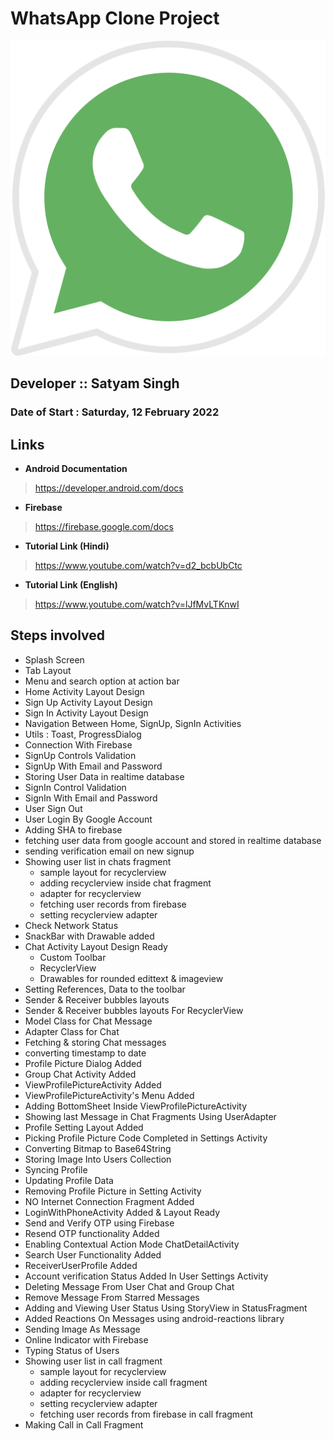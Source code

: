 # WhatsApp Clone Project
![This is an image](./app/src/main/res/drawable/whatsapp.png)

## Developer :: Satyam Singh

### Date of Start : Saturday, 12 February 2022

## Links

- **Android Documentation**
>  https://developer.android.com/docs
- **Firebase**
>  https://firebase.google.com/docs
- **Tutorial Link (Hindi)**
>  https://www.youtube.com/watch?v=d2_bcbUbCtc
- **Tutorial Link (English)**
>  https://www.youtube.com/watch?v=lJfMvLTKnwI  

## Steps involved

- Splash Screen
- Tab Layout 
- Menu and search option at action bar
- Home Activity Layout Design
- Sign Up Activity Layout Design
- Sign In Activity Layout Design
- Navigation Between Home, SignUp, SignIn Activities
- Utils : Toast, ProgressDialog
- Connection With Firebase 
- SignUp Controls Validation
- SignUp With Email and Password
- Storing User Data in realtime database
- SignIn Control Validation
- SignIn With Email and Password
- User Sign Out
- User Login By Google Account
- Adding SHA to firebase
- fetching user data from google account and stored in realtime database
- sending verification email on new signup
- Showing user list in chats fragment
    - sample layout for recyclerview
    - adding recyclerview inside chat fragment
    - adapter for recyclerview
    - fetching user records from firebase
    - setting recyclerview adapter
- Check Network Status
- SnackBar with Drawable added
- Chat Activity Layout Design Ready
    - Custom Toolbar
    - RecyclerView
    - Drawables for rounded edittext & imageview
- Setting References, Data to the toolbar
- Sender & Receiver bubbles layouts
- Sender & Receiver bubbles layouts For RecyclerView
- Model Class for Chat Message
- Adapter Class for Chat
- Fetching & storing Chat messages
- converting timestamp to date
- Profile Picture Dialog Added
- Group Chat Activity Added
- ViewProfilePictureActivity Added
- ViewProfilePictureActivity's Menu Added
- Adding BottomSheet Inside ViewProfilePictureActivity 
- Showing last Message in Chat Fragments Using UserAdapter
- Profile Setting Layout Added
- Picking Profile Picture Code Completed in Settings Activity
- Converting Bitmap to Base64String
- Storing Image Into Users Collection
- Syncing Profile
- Updating Profile Data
- Removing Profile Picture in Setting Activity
- NO Internet Connection Fragment Added
- LoginWithPhoneActivity Added & Layout Ready
- Send and Verify OTP using Firebase
- Resend OTP functionality Added
- Enabling Contextual Action Mode ChatDetailActivity
- Search User Functionality Added
- ReceiverUserProfile Added 
- Account verification Status Added In User Settings Activity
- Deleting Message From User Chat and Group Chat
- Remove Message From Starred Messages
- Adding and Viewing User Status Using StoryView in StatusFragment
- Added Reactions On Messages using android-reactions library
- Sending Image As Message
- Online Indicator with Firebase
- Typing Status of Users
- Showing user list in call fragment
  - sample layout for recyclerview
  - adding recyclerview inside call fragment
  - adapter for recyclerview
  - setting recyclerview adapter
  - fetching user records from firebase in call fragment
- Making Call in Call Fragment
   